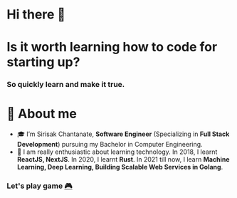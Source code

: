 # Hi there 👋

# Is it worth learning how to code for starting up?
### So quickly learn and make it true.

# 🚀 About me

- 🎓 I’m Sirisak Chantanate, **Software Engineer** (Specializing in **Full Stack Development**) pursuing my Bachelor in Computer Engineering.
- 🌱 I am really enthusiastic about learning technology. In 2018, I learnt **ReactJS, NextJS**. In 2020, I learnt **Rust**. In 2021 till now, I learn **Machine Learning, Deep Learning, Building Scalable Web Services in Golang**.


### Let's play game [🎮](https://openmymai.github.io/seahorse.html)
